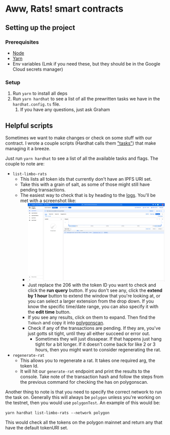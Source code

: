 # Aww, Rats! smart contracts

## Setting up the project

### Prerequisites

- [Node](https://nodejs.org/en/)
- [Yarn](https://yarnpkg.com/)
- Env variables (Lmk if you need these, but they should be in the Google Cloud secrets manager)

### Setup

1. Run `yarn` to install all deps
2. Run `yarn hardhat` to see a list of all the prewritten tasks we have in the `hardhat.config.ts` file.
   1. If you have any questions, just ask Graham

## Helpful scripts

Sometimes we want to make changes or check on some stuff with our contract. I wrote a couple scripts (Hardhat calls them ["tasks"](https://hardhat.org/guides/create-task.html)) that make managing it a breeze.

Just run `yarn hardhat` to see a list of all the available tasks and flags. The couple to note are:

- `list-limbo-rats`
  - This lists all token ids that currently don't have an IPFS URI set.
  - Take this with a grain of salt, as some of those might still have pending transactions.
  - The easiest way to check that is by heading to the [logs](https://console.cloud.google.com/logs/query;query=%22Token%20Id%20206%22?project=awwrats). You'll be met with a screenshot like:
    - ![Logs screenshot](logs.png)
    - Just replace the 206 with the token ID you want to check and click the **run query** button. If you don't see any, click the **extend by 1 hour** button to extend the window that you're looking at, or you can select a larger extension from the drop down. If you know the specific time/date range, you can also specify it with the **edit time** button.
    - If you see any results, click on them to expand. Then find the `TxHash` and copy it into [polygonscan](https://polygonscan.com/).
    - Check if any of the transactions are pending. If they are, you've just gotts sit tight, until they all either succeed or error out.
      - Sometimes they will just dissapear. If that happens just hang tight for a bit longer. If it doesn't come back for like 2 or 3 hours, then you might want to consider regenerating the rat.
- `regenerate-rat`
  - This allows you to regenerate a rat. It takes one required arg, the token Id.
  - It will hit our `generate-rat` endpoint and print the results to the console. Take note of the transaction hash and follow the steps from the previous command for checking the has on polygonscan.

Another thing to note is that you need to specify the correct network to run the task on. Generally this will always be `polygon` unless you're working on the testnet, then you would use `polygonTest`. An example of this would be:

`yarn hardhat list-limbo-rats --network polygon`

This would check all the tokens on the polygon mainnet and return any that have the default tokenURI set.
